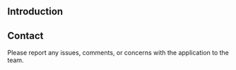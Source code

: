 ## Introduction

## Contact

Please report any issues, comments, or concerns with the application to the team.